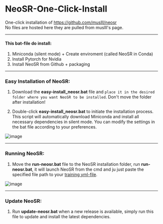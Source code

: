 # NeoSR-One-Click-Install
One-click installation of https://github.com/muslll/neosr<br>
No files are hosted here they are pulled from muslll's page.

***
 
#### This bat-file do install:<br>
1. Miniconda (silent mode) + Create enviroment (called NeoSR in Conda)<br>
2. Install Pytorch for Nvidia<br>
3. Install NeoSR from Github + packaging<br>

***

### Easy Installation of NeoSR:

1. Download the **easy-install_neosr.bat** file and `place it in the desired folder where you want NeoSR to be installed`. Don't move the folder after installation!

2. Double-click **easy-install_neosr.bat** to initiate the installation process. This script will automatically download Miniconda and install all necessary dependencies in silent mode. You can modify the settings in the bat file according to your preferences.

![image](https://github.com/starinspace/NeoSR-One-Click-Install/assets/56514044/1a3fd2bf-0253-47de-8d9e-1671c90bb31f)


***

### Running NeoSR:

1. Move the **run-neosr.bat** file to the NeoSR installation folder, run **run-neosr.bat**, it will launch NeoSR from the cmd and ju just paste the specified file path to your [training yml-file](https://github.com/muslll/neosr/tree/master/options).

![image](https://github.com/starinspace/NeoSR-One-Click-Install/assets/56514044/4225a641-1e20-4abd-83b6-0ed36a435ad4)

***

### Update NeoSR:

1. Run **update-neosr.bat** when a new release is available, simply run this file to update and install the latest dependencies.
